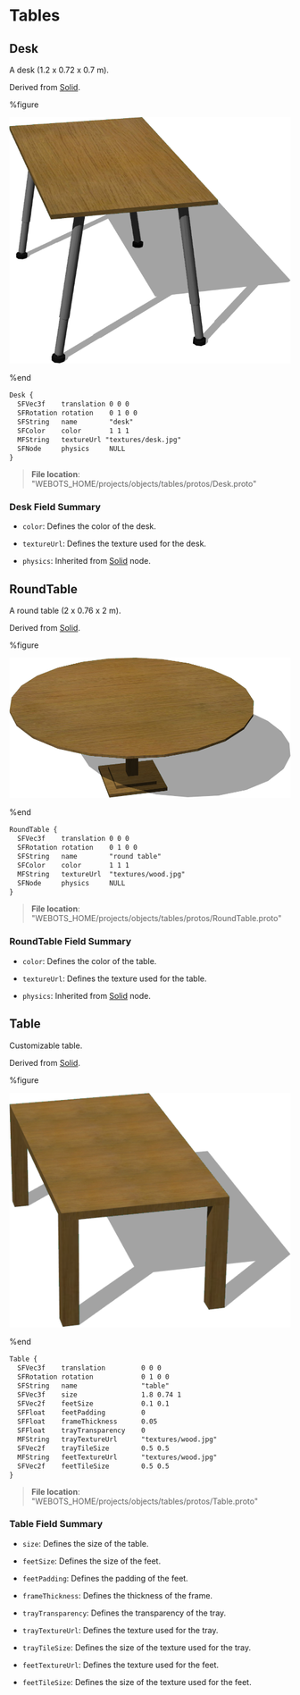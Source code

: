 # Tables

## Desk

A desk (1.2 x 0.72 x 0.7 m).

Derived from [Solid](../reference/solid.md).

%figure

![Desk](images/objects/tables/Desk/model.png)

%end

```
Desk {
  SFVec3f    translation 0 0 0
  SFRotation rotation    0 1 0 0
  SFString   name        "desk"
  SFColor    color       1 1 1
  MFString   textureUrl "textures/desk.jpg"
  SFNode     physics     NULL
}
```

> **File location**: "WEBOTS\_HOME/projects/objects/tables/protos/Desk.proto"

### Desk Field Summary

- `color`: Defines the color of the desk.

- `textureUrl`: Defines the texture used for the desk.

- `physics`: Inherited from [Solid](../reference/solid.md) node.

## RoundTable

A round table (2 x 0.76 x 2 m).

Derived from [Solid](../reference/solid.md).

%figure

![RoundTable](images/objects/tables/RoundTable/model.png)

%end

```
RoundTable {
  SFVec3f    translation 0 0 0
  SFRotation rotation    0 1 0 0
  SFString   name        "round table"
  SFColor    color       1 1 1
  MFString   textureUrl  "textures/wood.jpg"
  SFNode     physics     NULL
}
```

> **File location**: "WEBOTS\_HOME/projects/objects/tables/protos/RoundTable.proto"

### RoundTable Field Summary

- `color`: Defines the color of the table.

- `textureUrl`: Defines the texture used for the table.

- `physics`: Inherited from [Solid](../reference/solid.md) node.

## Table

Customizable table.

Derived from [Solid](../reference/solid.md).

%figure

![Table](images/objects/tables/Table/model.png)

%end

```
Table {
  SFVec3f    translation         0 0 0
  SFRotation rotation            0 1 0 0
  SFString   name                "table"
  SFVec3f    size                1.8 0.74 1
  SFVec2f    feetSize            0.1 0.1
  SFFloat    feetPadding         0
  SFFloat    frameThickness      0.05
  SFFloat    trayTransparency    0
  MFString   trayTextureUrl      "textures/wood.jpg"
  SFVec2f    trayTileSize        0.5 0.5
  MFString   feetTextureUrl      "textures/wood.jpg"
  SFVec2f    feetTileSize        0.5 0.5
}
```

> **File location**: "WEBOTS\_HOME/projects/objects/tables/protos/Table.proto"

### Table Field Summary

- `size`: Defines the size of the table.

- `feetSize`: Defines the size of the feet.

- `feetPadding`: Defines the padding of the feet.

- `frameThickness`: Defines the thickness of the frame.

- `trayTransparency`: Defines the transparency of the tray.

- `trayTextureUrl`: Defines the texture used for the tray.

- `trayTileSize`: Defines the size of the texture used for the tray.

- `feetTextureUrl`: Defines the texture used for the feet.

- `feetTileSize`: Defines the size of the texture used for the feet.


